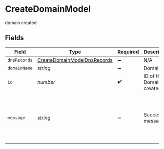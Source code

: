 # CreateDomainModel

domain created


## Fields

| Field                                                                             | Type                                                                              | Required                                                                          | Description                                                                       | Example                                                                           |
| --------------------------------------------------------------------------------- | --------------------------------------------------------------------------------- | --------------------------------------------------------------------------------- | --------------------------------------------------------------------------------- | --------------------------------------------------------------------------------- |
| `dnsRecords`                                                                      | [CreateDomainModelDnsRecords](../../models/shared/createdomainmodeldnsrecords.md) | :heavy_minus_sign:                                                                | N/A                                                                               |                                                                                   |
| `domainName`                                                                      | *string*                                                                          | :heavy_minus_sign:                                                                | Domain                                                                            | true                                                                              |
| `id`                                                                              | *number*                                                                          | :heavy_check_mark:                                                                | ID of the Domain created                                                          | 5                                                                                 |
| `message`                                                                         | *string*                                                                          | :heavy_minus_sign:                                                                | Success message                                                                   | Domain added successfully. To authenticate it, add following DNS records          |